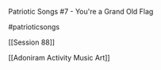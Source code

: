 Patriotic Songs #7 - You're a Grand Old Flag

#patrioticsongs 

[[Session 88]]

[[Adoniram Activity Music Art]]
